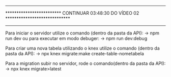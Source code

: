 *****************************************************************************************
*************************   CONTINUAR  03:48:30 DO VÍDEO 02 *****************************
*****************************************************************************************




Para iniciar o servidor utilize o comando (dentro da pasta da API):
->        npm run dev
ou para executar em modo debuger:
->        npm run dev:debug


Para criar uma nova tabela utilizando o knex utilize o comando (dentro da pasta da API):
->        npx knex migrate:make create-table-nometabela


Para a migration subir no servidor, rode o comando(dentro da pasta da API):
->       npx knex migrate>latest
